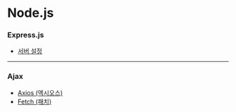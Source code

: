 # Node.js
### Express.js
+ [서버 설정](https://github.com/jysaa5/Violet_Study_Nodejs/blob/master/Nodejs_20201029/server.js)

--------------------------
### Ajax
+ [Axios (액시오스)](https://github.com/jysaa5/Violet_Study_Nodejs/blob/master/Ajax_20201028/AxiosEx.js)
+ [Fetch (패치)](https://github.com/jysaa5/Violet_Study_Nodejs/blob/master/Ajax_20201028/FetchEx.js)
